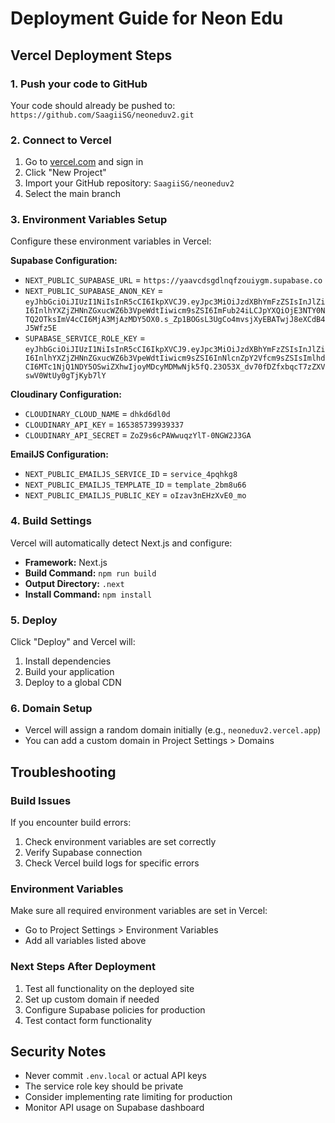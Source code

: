 # Deployment Guide for Neon Edu

## Vercel Deployment Steps

### 1. Push your code to GitHub
Your code should already be pushed to: `https://github.com/SaagiiSG/neoneduv2.git`

### 2. Connect to Vercel
1. Go to [vercel.com](https://vercel.com) and sign in
2. Click "New Project"
3. Import your GitHub repository: `SaagiiSG/neoneduv2`
4. Select the main branch

### 3. Environment Variables Setup
Configure these environment variables in Vercel:

**Supabase Configuration:**
- `NEXT_PUBLIC_SUPABASE_URL` = `https://yaavcdsgdlnqfzouiygm.supabase.co`
- `NEXT_PUBLIC_SUPABASE_ANON_KEY` = `eyJhbGciOiJIUzI1NiIsInR5cCI6IkpXVCJ9.eyJpc3MiOiJzdXBhYmFzZSIsInJlZiI6InlhYXZjZHNnZGxucWZ6b3VpeWdtIiwicm9sZSI6ImFub24iLCJpYXQiOjE3NTY0NTQ2OTksImV4cCI6MjA3MjAzMDY5OX0.s_Zp1BOGsL3UgCo4mvsjXyEBATwjJ8eXCdB4J5Wfz5E`
- `SUPABASE_SERVICE_ROLE_KEY` = `eyJhbGciOiJIUzI1NiIsInR5cCI6IkpXVCJ9.eyJpc3MiOiJzdXBhYmFzZSIsInJlZiI6InlhYXZjZHNnZGxucWZ6b3VpeWdtIiwicm9sZSI6InNlcnZpY2Vfcm9sZSIsImlhdCI6MTc1NjQ1NDY5OSwiZXhwIjoyMDcyMDMwNjk5fQ.23O53X_dv70fDZfxbqcT7zZXVswV0WtUy0gTjKyb7lY`

**Cloudinary Configuration:**
- `CLOUDINARY_CLOUD_NAME` = `dhkd6dl0d`
- `CLOUDINARY_API_KEY` = `165385739939337`
- `CLOUDINARY_API_SECRET` = `ZoZ9s6cPAWwuqzYlT-0NGW2J3GA`

**EmailJS Configuration:**
- `NEXT_PUBLIC_EMAILJS_SERVICE_ID` = `service_4pqhkg8`
- `NEXT_PUBLIC_EMAILJS_TEMPLATE_ID` = `template_2bm8u66`
- `NEXT_PUBLIC_EMAILJS_PUBLIC_KEY` = `oIzav3nEHzXvE0_mo`

### 4. Build Settings
Vercel will automatically detect Next.js and configure:
- **Framework:** Next.js
- **Build Command:** `npm run build`
- **Output Directory:** `.next`
- **Install Command:** `npm install`

### 5. Deploy
Click "Deploy" and Vercel will:
1. Install dependencies
2. Build your application
3. Deploy to a global CDN

### 6. Domain Setup
- Vercel will assign a random domain initially (e.g., `neoneduv2.vercel.app`)
- You can add a custom domain in Project Settings > Domains

## Troubleshooting

### Build Issues
If you encounter build errors:
1. Check environment variables are set correctly
2. Verify Supabase connection
3. Check Vercel build logs for specific errors

### Environment Variables
Make sure all required environment variables are set in Vercel:
- Go to Project Settings > Environment Variables
- Add all variables listed above

### Next Steps After Deployment
1. Test all functionality on the deployed site
2. Set up custom domain if needed
3. Configure Supabase policies for production
4. Test contact form functionality

## Security Notes
- Never commit `.env.local` or actual API keys
- The service role key should be private
- Consider implementing rate limiting for production
- Monitor API usage on Supabase dashboard
